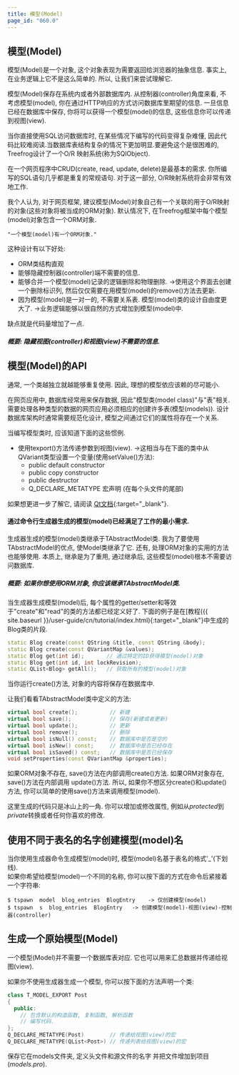 ```yaml
---
title: 模型(Model)
page_id: "060.0"
---
```


## 模型(Model)

模型(Model)是一个对象, 这个对象表现为需要返回给浏览器的抽象信息. 事实上, 在业务逻辑上它不是这么简单的. 所以, 让我们来尝试理解它.

模型(Model)保存在系统内或者外部数据库内. 从控制器(controller)角度来看, 不考虑模型(model), 你在通过HTTP响应的方式访问数据库里期望的信息. 一旦信息已经在数据库中保存, 你将可以获得一个模型(model)的信息, 这些信息你可以传递到视图(view).

当你直接使用SQL访问数据库时, 在某些情况下编写的代码变得复杂难懂, 因此代码比较难阅读.当数据库表结构复杂的情况下更加明显.要避免这个是很困难的, Treefrog设计了一个O/R 映射系统(称为SQlObject).

在一个网页程序中CRUD(create, read, update, delete)是最基本的需求. 你所编写的SQL语句几乎都是重复的常规语句. 对于这一部分, O/R映射系统将会非常有效地工作.

我个人认为, 对于网页框架, 建议模型(Model)对象自己有一个关联的用于O/R映射的对象(这些对象将被当成的ORM对象). 默认情况下, 在Treefrog框架中每个模型(model)对象包含一个ORM对象.

    "一个模型(model)有一个ORM对象."
	
这种设计有以下好处:

* ORM类结构直观
* 能够隐藏控制器(controller)端不需要的信息.
* 能够合并一个模型(model)记录的逻辑删除和物理删除.
  ->使用这个界面去创建一个删除标识列, 然后仅仅需要在用模型(model)的remove()方法去更新.
* 因为模型(model)是一对一的, 不需要关系表. 模型(model)类的设计自由度更大了. 
  ->业务逻辑能够以很自然的方式增加到模型(model)中.

缺点就是代码量增加了一点.

##### 概要: 隐藏视图(controller)和视图(view)不需要的信息.

## 模型(Model)的API

通常, 一个类越独立就越能够重复使用. 因此, 理想的模型依应该赖的尽可能小.

在网页应用中, 数据库经常用来保存数据, 因此"模型类(model class)"与"表"相关. 需要处理各种类型的数据的网页应用必须相应的创建许多表(模型(models)). 设计数据库架构时通常需要规范化设计, 模型之间通过它们的属性将存在一个关系.

当编写模型类时, 应该知道下面的这些惯例.

* 使用texport()方法传递参数到视图(view).
    ->这相当与在下面的类中从QVariant类型设置一个变量(使用setValue()方法):
    - public default constructor
    - public copy constructor 
    - public destructor
    - Q_DECLARE_METATYPE 宏声明 (在每个头文件的尾部)

如果想更进一步了解它, 请阅读 [Qt文档](http://doc.qt.io/qt-5/qmetatype.html){:target="_blank"}.

#### 通过命令行生成器生成的模型(model)已经满足了工作的最小需求.

生成器生成的模型(model)类继承于TAbstractModel类. 我为了要使用TAbstractModel的优点, 使Model类继承了它. 还有, 处理ORM对象的实用的方法也能够使用. 本质上, 继承是为了重用, 通过继承后, 这些模型(model)根本不需要访问数据库.

##### 概要: 如果你想使用ORM对象, 你应该继承TAbstractModel类.

当生成器生成模型(model)后, 每个属性的getter/setter和等效于"create"和"read"的类的方法都已经定义好了. 下面的例子是在[教程({{ site.baseurl }}/user-guide/cn/tutorial/index.html){:target="_blank"}中生成的Blog类的片段.

```c++
static Blog create(const QString &title, const QString &body);
static Blog create(const QVariantMap &values);
static Blog get(int id);       // 通过特定的ID获得模型(model)对象
static Blog get(int id, int lockRevision); 
static QList<Blog> getAll();   // 获取所有的模型(model)对象
```

当你运行create()方法, 对象的内容将保存在数据库中.

让我们看看TAbstractModel类中定义的方法:

```c++
virtual bool create();          // 新建
virtual bool save();            // 保存(新建或者更新)
virtual bool update();          // 更新
virtual bool remove();          // 删除
virtual bool isNull() const;    // 数据库中是否是空的
virtual bool isNew() const;     // 数据库中是否已经存在
virtual bool isSaved() const;   // 数据库中是否已经保存
void setProperties(const QVariantMap &properties);
```

如果ORM对象不存在, save()方法在内部调用create()方法. 如果ORM对象存在, save()方法在内部调用 update()方法. 所以, 如果你不想区分create()和update()方法, 你可以简单的使用save()方法来调用模型(model).

这里生成的代码只是冰山上的一角. 你可以增加或修改属性, 例如从*protected*到*private*转换或者任何你喜欢的修改.

## 使用不同于表名的名字创建模型(model)名

当你使用生成器命令生成模型(model)时, 模型(model)名基于表名的格式'_'(下划线).<br>
如果你希望给模型(model)一个不同的名称, 你可以按下面的方式在命令后紧接着一个字符串:

```
$ tspawn  model  blog_entries  BlogEntry    -> 仅创建模型(model)
$ tspawn  s  blog_entries  BlogEntry   -> 创建模型(model)-视图(view)-控制器(controller)
```

## 生成一个原始模型(Model)

一个模型(Model)并不需要一个数据库表对应. 它也可以用来汇总数据并传递给视图(view).

如果你不使用生成器生成一个模型, 你可以按下面的方法声明一个类:

```c++
class T_MODEL_EXPORT Post
{
  public:
    // 包含默认的构造函数, 复制函数, 解析函数
    // 编写代码.
};
Q_DECLARE_METATYPE(Post)        // 传递给视图(view)的宏
Q_DECLARE_METATYPE(QList<Post>) // 传递列表给视图(view)的宏
```
保存它在models文件夹, 定义头文件和源文件的名字 并把文件增加到项目(*models.pro*). 